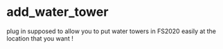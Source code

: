 # add_water_tower
plug in supposed to allow you to put water towers in FS2020 easily at the location that you want !  
